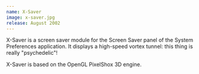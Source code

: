 ```yaml
---
name: X-Saver
image: x-saver.jpg
release: August 2002
---
```


X-Saver is a screen saver module for the Screen Saver panel of the System Preferences application.
It displays a high-speed vortex tunnel: this thing is really "psychedelic"!

X-Saver is based on the OpenGL PixelShox 3D engine.
